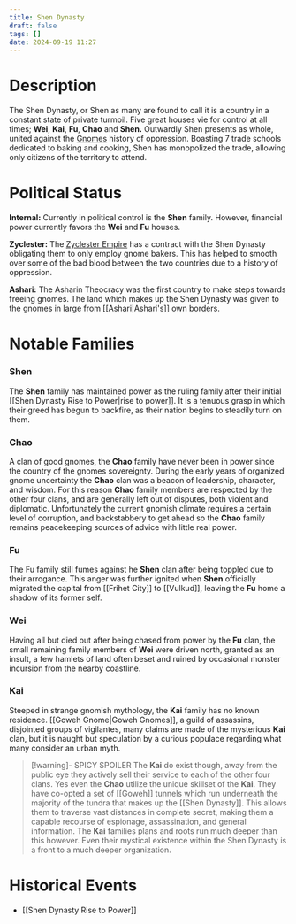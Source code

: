 ```yaml
---
title: Shen Dynasty
draft: false
tags: []
date: 2024-09-19 11:27
---
```


# Description

The Shen Dynasty, or Shen as many are found to call it is a country in a constant state of private turmoil. Five great houses vie for control at all times; **Wei**, **Kai**, **Fu**, **Chao** and **Shen.** Outwardly Shen presents as whole, united against the [Gnomes](Gnomes.md) history of oppression. Boasting 7 trade schools dedicated to baking and cooking, Shen has monopolized the trade, allowing only citizens of the territory to attend. 

# Political Status

**Internal:** Currently in political control is the **Shen** family. However, financial power currently favors the **Wei** and **Fu** houses.

********************Zyclester:******************** The [Zyclester Empire](Zyclester%20Empire.md) has a contract with the Shen Dynasty obligating them to only employ gnome bakers. This has helped to smooth over some of the bad blood between the two countries due to a history of oppression.

**Ashari:** The Asharin Theocracy was the first country to make steps towards freeing gnomes. The land which makes up the Shen Dynasty was given to the gnomes in large from [[Ashari|Ashari's]] own borders.
# Notable Families
### Shen
The **Shen** family has maintained power as the ruling family after their initial [[Shen Dynasty Rise to Power|rise to power]]. It is a tenuous grasp in which their greed has begun to backfire, as their nation begins to steadily turn on them.
### Chao
A clan of good gnomes, the **Chao** family have never been in power since the country of the gnomes sovereignty. During the early years of organized gnome uncertainty the **Chao** clan was a beacon of leadership, character, and wisdom. For this reason **Chao** family members are respected by the other four clans, and are generally left out of disputes, both violent and diplomatic. Unfortunately the current gnomish climate requires a certain level of corruption, and backstabbery to get ahead so the **Chao** family remains peacekeeping sources of advice with little real power.
### Fu
The Fu family still fumes against he **Shen** clan after being toppled due to their arrogance. This anger was further ignited when **Shen** officially migrated the capital from [[Frihet City]] to [[Vulkud]], leaving the **Fu** home a shadow of its former self.
### Wei
Having all but died out after being chased from power by the **Fu** clan, the small remaining family members of **Wei** were driven north, granted as an insult, a few hamlets of land often beset and ruined by occasional monster incursion from the nearby coastline. 
### Kai
Steeped in strange gnomish mythology, the **Kai** family has no known residence. [[Goweh Gnome|Goweh Gnomes]], a guild of assassins, disjointed groups of vigilantes, many claims are made of the mysterious **Kai** clan, but it is naught but speculation by a curious populace regarding what many consider an urban myth.
> [!warning]- SPICY SPOILER
> The **Kai** do exist though, away from the public eye they actively sell their service to each of the other four clans. Yes even the **Chao** utilize the unique skillset of the **Kai**. They have co-opted a set of [[Goweh]] tunnels which run underneath the majority of the tundra that makes up the [[Shen Dynasty]]. This allows them to traverse vast distances in complete secret, making them a capable recourse of espionage, assassination, and general information.
> The **Kai** families plans and roots run much deeper than this however. Even their mystical existence within the Shen Dynasty is a front to a much deeper organization.
# Historical Events
- [[Shen Dynasty Rise to Power]]